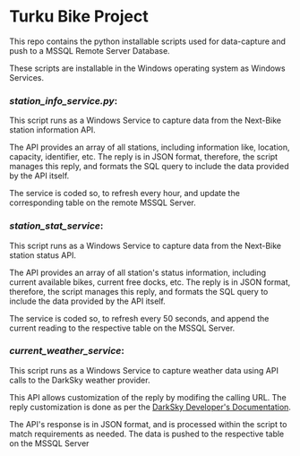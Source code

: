 # Turku Bike Project

This repo contains the python installable scripts used for data-capture and push to a MSSQL Remote Server Database.

These scripts are installable in the Windows operating system as Windows Services.

### *station_info_service.py*:

This script runs as a Windows Service to capture data from the Next-Bike station information API.

The API provides an array of all stations, including information like, location, capacity, identifier, etc. The reply is in JSON format, therefore, the script manages this reply, and formats the SQL query to include the data provided by the API itself.

The service is coded so, to refresh every hour, and update the corresponding table on the remote MSSQL Server.

### *station_stat_service*:

This script runs as a Windows Service to capture data from the Next-Bike station status API.

The API provides an array of all station's status information, including current available bikes, current free docks, etc. The reply is in JSON format, therefore, the script manages this reply, and formats the SQL query to include the data provided by the API itself.

The service is coded so, to refresh every 50 seconds, and append the current reading to the respective table on the MSSQL Server.

### *current_weather_service*:

This script runs as a Windows Service to capture weather data using API calls to the DarkSky weather provider.

This API allows customization of the reply by modifing the calling URL. The reply customization is done as per the [DarkSky Developer's Documentation](https://darksky.net/dev/docs "DarkSky API Documentation").

The API's response is in JSON format, and is processed within the script to match requirements as needed. The data is pushed to the respective table on the MSSQL Server